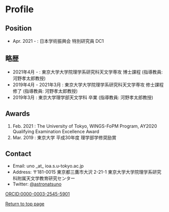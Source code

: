 # Profile
## Position
- Apr. 2021 - : 日本学術振興会 特別研究員 DC1

## 略歴
- 2021年4月 - : 東京大学大学院理学系研究科天文学専攻 博士課程 (指導教員: 河野孝太郎教授)
- 2019年4月 - 2021年3月 : 東京大学大学院理学系研究科天文学専攻 修士課程修了  (指導教員: 河野孝太郎教授)
- 2019年3月 : 東京大学理学部天文学科 卒業 (指導教員: 河野孝太郎教授)

## Awards
1. Feb. 2021 : The University of Tokyo, WINGS-FoPM Program, AY2020 Qualifying Examination Excellence Award
2. Mar. 2019 : 東京大学 平成30年度 理学部学修奨励賞

## Contact
- Email: uno \_at\_ ioa.s.u-tokyo.ac.jp
- Address: 〒181-0015 東京都三鷹市大沢 2-21-1 東京大学大学院理学系研究科附属天文学教育研究センター
- Twitter: <a href="https://twitter.com/astronatsuno" target="_block">@astronatsuno</a>

<a href="https://orcid.org/0000-0003-2545-5901" target="_blank">ORCID:0000-0003-2545-5901</a>

[Return to top page](https://shinsukeuno.github.io)
